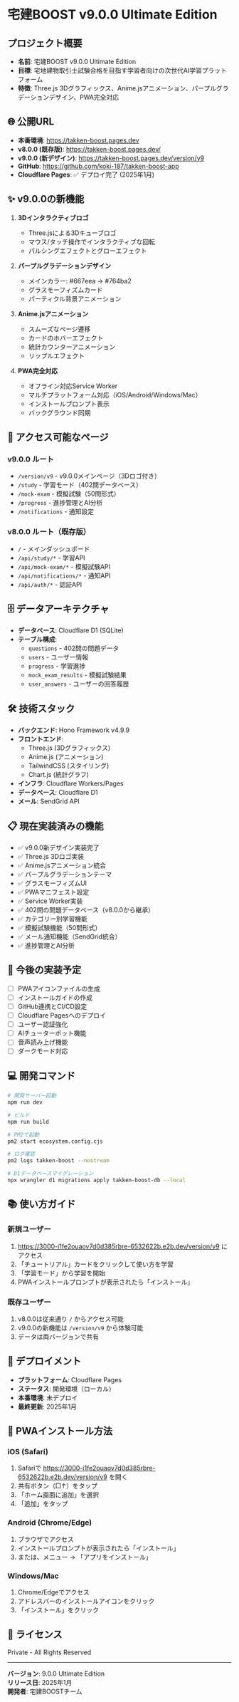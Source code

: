 # 宅建BOOST v9.0.0 Ultimate Edition

## プロジェクト概要
- **名前**: 宅建BOOST v9.0.0 Ultimate Edition
- **目標**: 宅地建物取引士試験合格を目指す学習者向けの次世代AI学習プラットフォーム
- **特徴**: Three.js 3Dグラフィックス、Anime.jsアニメーション、パープルグラデーションデザイン、PWA完全対応

## 🌐 公開URL
- **本番環境**: https://takken-boost.pages.dev
- **v8.0.0 (既存版)**: https://takken-boost.pages.dev/
- **v9.0.0 (新デザイン)**: https://takken-boost.pages.dev/version/v9
- **GitHub**: https://github.com/koki-187/takken-boost-app
- **Cloudflare Pages**: ✅ デプロイ完了 (2025年1月)

## ✨ v9.0.0の新機能
1. **3Dインタラクティブロゴ**
   - Three.jsによる3Dキューブロゴ
   - マウス/タッチ操作でインタラクティブな回転
   - パルシングエフェクトとグローエフェクト

2. **パープルグラデーションデザイン**
   - メインカラー: #667eea → #764ba2
   - グラスモーフィズムカード
   - パーティクル背景アニメーション

3. **Anime.jsアニメーション**
   - スムーズなページ遷移
   - カードのホバーエフェクト
   - 統計カウンターアニメーション
   - リップルエフェクト

4. **PWA完全対応**
   - オフライン対応Service Worker
   - マルチプラットフォーム対応（iOS/Android/Windows/Mac）
   - インストールプロンプト表示
   - バックグラウンド同期

## 📱 アクセス可能なページ

### v9.0.0 ルート
- `/version/v9` - v9.0.0メインページ（3Dロゴ付き）
- `/study` - 学習モード（402問データベース）
- `/mock-exam` - 模擬試験（50問形式）
- `/progress` - 進捗管理とAI分析
- `/notifications` - 通知設定

### v8.0.0 ルート（既存版）
- `/` - メインダッシュボード
- `/api/study/*` - 学習API
- `/api/mock-exam/*` - 模擬試験API
- `/api/notifications/*` - 通知API
- `/api/auth/*` - 認証API

## 🗄️ データアーキテクチャ
- **データベース**: Cloudflare D1 (SQLite)
- **テーブル構成**:
  - `questions` - 402問の問題データ
  - `users` - ユーザー情報
  - `progress` - 学習進捗
  - `mock_exam_results` - 模擬試験結果
  - `user_answers` - ユーザーの回答履歴

## 🛠️ 技術スタック
- **バックエンド**: Hono Framework v4.9.9
- **フロントエンド**: 
  - Three.js (3Dグラフィックス)
  - Anime.js (アニメーション)
  - TailwindCSS (スタイリング)
  - Chart.js (統計グラフ)
- **インフラ**: Cloudflare Workers/Pages
- **データベース**: Cloudflare D1
- **メール**: SendGrid API

## 📋 現在実装済みの機能
- ✅ v9.0.0新デザイン実装完了
- ✅ Three.js 3Dロゴ実装
- ✅ Anime.jsアニメーション統合
- ✅ パープルグラデーションテーマ
- ✅ グラスモーフィズムUI
- ✅ PWAマニフェスト設定
- ✅ Service Worker実装
- ✅ 402問の問題データベース（v8.0.0から継承）
- ✅ カテゴリー別学習機能
- ✅ 模擬試験機能（50問形式）
- ✅ メール通知機能（SendGrid統合）
- ✅ 進捗管理とAI分析

## 🚀 今後の実装予定
- [ ] PWAアイコンファイルの生成
- [ ] インストールガイドの作成
- [ ] GitHub連携とCI/CD設定
- [ ] Cloudflare Pagesへのデプロイ
- [ ] ユーザー認証強化
- [ ] AIチューターボット機能
- [ ] 音声読み上げ機能
- [ ] ダークモード対応

## 💻 開発コマンド
```bash
# 開発サーバー起動
npm run dev

# ビルド
npm run build

# PM2で起動
pm2 start ecosystem.config.cjs

# ログ確認
pm2 logs takken-boost --nostream

# D1データベースマイグレーション
npx wrangler d1 migrations apply takken-boost-db --local
```

## 📚 使い方ガイド

### 新規ユーザー
1. https://3000-i1fe2ouaov7d0d385rbre-6532622b.e2b.dev/version/v9 にアクセス
2. 「チュートリアル」カードをクリックして使い方を学習
3. 「学習モード」から学習を開始
4. PWAインストールプロンプトが表示されたら「インストール」

### 既存ユーザー
1. v8.0.0は従来通り `/` からアクセス可能
2. v9.0.0の新機能は `/version/v9` から体験可能
3. データは両バージョンで共有

## 🔧 デプロイメント
- **プラットフォーム**: Cloudflare Pages
- **ステータス**: 開発環境（ローカル）
- **本番環境**: 未デプロイ
- **最終更新**: 2025年1月

## 📱 PWAインストール方法

### iOS (Safari)
1. Safariで https://3000-i1fe2ouaov7d0d385rbre-6532622b.e2b.dev/version/v9 を開く
2. 共有ボタン（□↑）をタップ
3. 「ホーム画面に追加」を選択
4. 「追加」をタップ

### Android (Chrome/Edge)
1. ブラウザでアクセス
2. インストールプロンプトが表示されたら「インストール」
3. または、メニュー → 「アプリをインストール」

### Windows/Mac
1. Chrome/Edgeでアクセス
2. アドレスバーのインストールアイコンをクリック
3. 「インストール」をクリック

## 📄 ライセンス
Private - All Rights Reserved

---
**バージョン**: 9.0.0 Ultimate Edition  
**リリース日**: 2025年1月  
**開発者**: 宅建BOOSTチーム